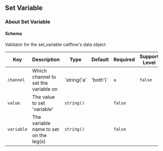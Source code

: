 ## Set Variable

### About Set Variable

#### Schema

Validator for the set_variable callflow's data object



Key | Description | Type | Default | Required | Support Level
--- | ----------- | ---- | ------- | -------- | -------------
`channel` | Which channel to set the variable on | `string('a' | 'both')` | `a` | `false` |  
`value` | The value to set 'variable' | `string()` |   | `false` |  
`variable` | The variable name to set on the leg(s) | `string()` |   | `false` |  



